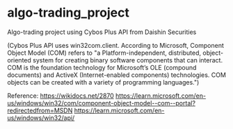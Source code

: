 # algo-trading_project
Algo-trading project using Cybos Plus API from Daishin Securities

(Cybos Plus API uses win32com.client. According to Microsoft, Component Object Model (COM) refers to "a Platform-independent, distributed, object-oriented system for creating binary software components that can interact. COM is the foundation technology for Microsoft’s OLE (compound documents) and ActiveX (Internet-enabled components) technologies. COM objects can be created with a variety of programming languages.") 

Reference: 
https://wikidocs.net/2870
https://learn.microsoft.com/en-us/windows/win32/com/component-object-model--com--portal?redirectedfrom=MSDN 
https://learn.microsoft.com/en-us/windows/win32/api/ 
